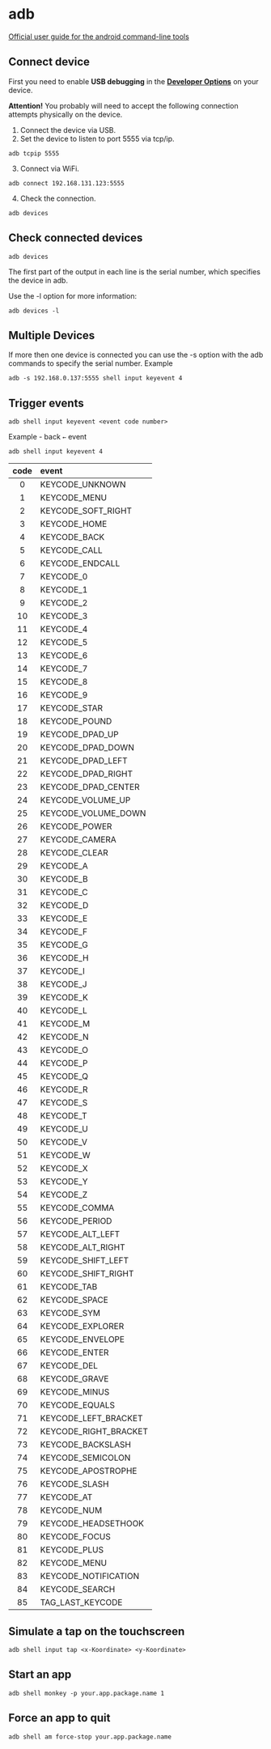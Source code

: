 # adb

[Official user guide for the android command-line tools](https://developer.android.com/studio/command-line)

## Connect device

First you need to enable **USB debugging** in the **[Developer Options](https://developer.android.com/studio/debug/dev-options)** on your device.

**Attention!** You probably will need to accept the following connection attempts physically on the device.

1. Connect the device via USB.
2. Set the device to listen to port 5555 via tcp/ip.
```shell
adb tcpip 5555
```
3. Connect via WiFi.
```shell
adb connect 192.168.131.123:5555
```
4. Check the connection.
```shell
adb devices
```

## Check connected devices

```shell
adb devices
```

The first part of the output in each line is the serial number, which specifies the device in adb.  

Use the -l option for more information:

```shell
adb devices -l
``` 

## Multiple Devices

If more then one device is connected you can use the -s option with the adb commands to specify the serial number. Example  

```shell
adb -s 192.168.0.137:5555 shell input keyevent 4
```

## Trigger events

```shell
adb shell input keyevent <event code number>
```

Example - back `←` event

```shell
adb shell input keyevent 4
```

| code | event |
|:----:|:------|
| 0 | KEYCODE_UNKNOWN |
| 1 | KEYCODE_MENU |
| 2 | KEYCODE_SOFT_RIGHT |
| 3 | KEYCODE_HOME |
| 4 | KEYCODE_BACK |
| 5 | KEYCODE_CALL |
| 6 | KEYCODE_ENDCALL |
| 7 | KEYCODE_0 |
| 8 | KEYCODE_1 |
| 9 | KEYCODE_2 |
| 10 | KEYCODE_3 |
| 11 | KEYCODE_4 |
| 12 | KEYCODE_5 |
| 13 | KEYCODE_6 |
| 14 | KEYCODE_7 |
| 15 | KEYCODE_8 |
| 16 | KEYCODE_9 |
| 17 | KEYCODE_STAR |
| 18 | KEYCODE_POUND |
| 19 | KEYCODE_DPAD_UP |
| 20 | KEYCODE_DPAD_DOWN |
| 21 | KEYCODE_DPAD_LEFT |
| 22 | KEYCODE_DPAD_RIGHT |
| 23 | KEYCODE_DPAD_CENTER |
| 24 | KEYCODE_VOLUME_UP |
| 25 | KEYCODE_VOLUME_DOWN |
| 26 | KEYCODE_POWER |
| 27 | KEYCODE_CAMERA |
| 28 | KEYCODE_CLEAR |
| 29 | KEYCODE_A |
| 30 | KEYCODE_B |
| 31 | KEYCODE_C |
| 32 | KEYCODE_D |
| 33 | KEYCODE_E |
| 34 | KEYCODE_F |
| 35 | KEYCODE_G |
| 36 | KEYCODE_H |
| 37 | KEYCODE_I |
| 38 | KEYCODE_J |
| 39 | KEYCODE_K |
| 40 | KEYCODE_L |
| 41 | KEYCODE_M |
| 42 | KEYCODE_N |
| 43 | KEYCODE_O |
| 44 | KEYCODE_P |
| 45 | KEYCODE_Q |
| 46 | KEYCODE_R |
| 47 | KEYCODE_S |
| 48 | KEYCODE_T |
| 49 | KEYCODE_U |
| 50 | KEYCODE_V |
| 51 | KEYCODE_W |
| 52 | KEYCODE_X |
| 53 | KEYCODE_Y |
| 54 | KEYCODE_Z |
| 55 | KEYCODE_COMMA |
| 56 | KEYCODE_PERIOD |
| 57 | KEYCODE_ALT_LEFT |
| 58 | KEYCODE_ALT_RIGHT |
| 59 | KEYCODE_SHIFT_LEFT |
| 60 | KEYCODE_SHIFT_RIGHT |
| 61 | KEYCODE_TAB |
| 62 | KEYCODE_SPACE |
| 63 | KEYCODE_SYM |
| 64 | KEYCODE_EXPLORER |
| 65 | KEYCODE_ENVELOPE |
| 66 | KEYCODE_ENTER |
| 67 | KEYCODE_DEL |
| 68 | KEYCODE_GRAVE |
| 69 | KEYCODE_MINUS |
| 70 | KEYCODE_EQUALS |
| 71 | KEYCODE_LEFT_BRACKET |
| 72 | KEYCODE_RIGHT_BRACKET |
| 73 | KEYCODE_BACKSLASH |
| 74 | KEYCODE_SEMICOLON |
| 75 | KEYCODE_APOSTROPHE |
| 76 | KEYCODE_SLASH |
| 77 | KEYCODE_AT |
| 78 | KEYCODE_NUM |
| 79 | KEYCODE_HEADSETHOOK |
| 80 | KEYCODE_FOCUS |
| 81 | KEYCODE_PLUS |
| 82 | KEYCODE_MENU |
| 83 | KEYCODE_NOTIFICATION |
| 84 | KEYCODE_SEARCH |
| 85 | TAG_LAST_KEYCODE|

## Simulate a tap on the touchscreen

```shell
adb shell input tap <x-Koordinate> <y-Koordinate>
```

## Start an app

```shell
adb shell monkey -p your.app.package.name 1
```

## Force an app to quit

```shell
adb shell am force-stop your.app.package.name
```
